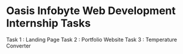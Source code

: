 # Oasis Infobyte Web Development Internship Tasks
Task 1 : Landing Page
Task 2 : Portfolio Website
Task 3 : Temperature Converter
